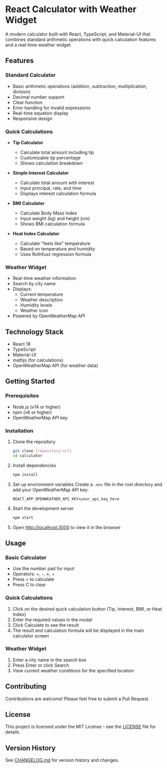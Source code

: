# React Calculator with Weather Widget

A modern calculator built with React, TypeScript, and Material-UI that combines standard arithmetic operations with quick calculation features and a real-time weather widget.

## Features

### Standard Calculator
- Basic arithmetic operations (addition, subtraction, multiplication, division)
- Decimal number support
- Clear function
- Error handling for invalid expressions
- Real-time equation display
- Responsive design

### Quick Calculations
- **Tip Calculator**
  - Calculate total amount including tip
  - Customizable tip percentage
  - Shows calculation breakdown

- **Simple Interest Calculator**
  - Calculate total amount with interest
  - Input principal, rate, and time
  - Displays interest calculation formula

- **BMI Calculator**
  - Calculate Body Mass Index
  - Input weight (kg) and height (cm)
  - Shows BMI calculation formula

- **Heat Index Calculator**
  - Calculate "feels like" temperature
  - Based on temperature and humidity
  - Uses Rothfusz regression formula

### Weather Widget
- Real-time weather information
- Search by city name
- Displays:
  - Current temperature
  - Weather description
  - Humidity levels
  - Weather icon
- Powered by OpenWeatherMap API

## Technology Stack
- React 18
- TypeScript
- Material-UI
- mathjs (for calculations)
- OpenWeatherMap API (for weather data)

## Getting Started

### Prerequisites
- Node.js (v14 or higher)
- npm (v6 or higher)
- OpenWeatherMap API key

### Installation
1. Clone the repository
   ```bash
   git clone [repository-url]
   cd calculator
   ```

2. Install dependencies
   ```bash
   npm install
   ```

3. Set up environment variables
   Create a `.env` file in the root directory and add your OpenWeatherMap API key:
   ```
   REACT_APP_OPENWEATHER_API_KEY=your_api_key_here
   ```

4. Start the development server
   ```bash
   npm start
   ```

5. Open [http://localhost:3000](http://localhost:3000) to view it in the browser

## Usage

### Basic Calculator
- Use the number pad for input
- Operators: +, -, ×, ÷
- Press = to calculate
- Press C to clear

### Quick Calculations
1. Click on the desired quick calculation button (Tip, Interest, BMI, or Heat Index)
2. Enter the required values in the modal
3. Click Calculate to see the result
4. The result and calculation formula will be displayed in the main calculator screen

### Weather Widget
1. Enter a city name in the search box
2. Press Enter or click Search
3. View current weather conditions for the specified location

## Contributing
Contributions are welcome! Please feel free to submit a Pull Request.

## License
This project is licensed under the MIT License - see the [LICENSE](LICENSE) file for details.

## Version History
See [CHANGELOG.md](CHANGELOG.md) for version history and changes.
